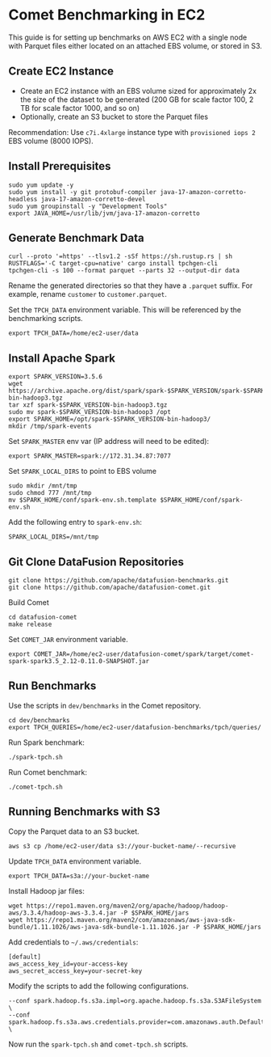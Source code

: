 <!--
Licensed to the Apache Software Foundation (ASF) under one
or more contributor license agreements.  See the NOTICE file
distributed with this work for additional information
regarding copyright ownership.  The ASF licenses this file
to you under the Apache License, Version 2.0 (the
"License"); you may not use this file except in compliance
with the License.  You may obtain a copy of the License at

  http://www.apache.org/licenses/LICENSE-2.0

Unless required by applicable law or agreed to in writing,
software distributed under the License is distributed on an
"AS IS" BASIS, WITHOUT WARRANTIES OR CONDITIONS OF ANY
KIND, either express or implied.  See the License for the
specific language governing permissions and limitations
under the License.
-->

# Comet Benchmarking in EC2

This guide is for setting up benchmarks on AWS EC2 with a single node with Parquet files either located on an
attached EBS volume, or stored in S3.

## Create EC2 Instance

- Create an EC2 instance with an EBS volume sized for approximately 2x the size of
  the dataset to be generated (200 GB for scale factor 100, 2 TB for scale factor 1000, and so on)
- Optionally, create an S3 bucket to store the Parquet files

Recommendation: Use `c7i.4xlarge` instance type with `provisioned iops 2` EBS volume (8000 IOPS).

## Install Prerequisites

```shell
sudo yum update -y
sudo yum install -y git protobuf-compiler java-17-amazon-corretto-headless java-17-amazon-corretto-devel
sudo yum groupinstall -y "Development Tools"
export JAVA_HOME=/usr/lib/jvm/java-17-amazon-corretto
```

## Generate Benchmark Data

```shell
curl --proto '=https' --tlsv1.2 -sSf https://sh.rustup.rs | sh
RUSTFLAGS='-C target-cpu=native' cargo install tpchgen-cli
tpchgen-cli -s 100 --format parquet --parts 32 --output-dir data
```

Rename the generated directories so that they have a `.parquet` suffix. For example, rename `customer` to
`customer.parquet`.

Set the `TPCH_DATA` environment variable. This will be referenced by the benchmarking scripts.

```shell
export TPCH_DATA=/home/ec2-user/data
```

## Install Apache Spark

```shell
export SPARK_VERSION=3.5.6
wget https://archive.apache.org/dist/spark/spark-$SPARK_VERSION/spark-$SPARK_VERSION-bin-hadoop3.tgz
tar xzf spark-$SPARK_VERSION-bin-hadoop3.tgz
sudo mv spark-$SPARK_VERSION-bin-hadoop3 /opt
export SPARK_HOME=/opt/spark-$SPARK_VERSION-bin-hadoop3/
mkdir /tmp/spark-events
```

Set `SPARK_MASTER` env var (IP address will need to be edited):

```shell
export SPARK_MASTER=spark://172.31.34.87:7077 
```

Set `SPARK_LOCAL_DIRS` to point to EBS volume

```shell
sudo mkdir /mnt/tmp
sudo chmod 777 /mnt/tmp
mv $SPARK_HOME/conf/spark-env.sh.template $SPARK_HOME/conf/spark-env.sh
```

Add the following entry to `spark-env.sh`:

```shell
SPARK_LOCAL_DIRS=/mnt/tmp
```

## Git Clone DataFusion Repositories

```shell
git clone https://github.com/apache/datafusion-benchmarks.git
git clone https://github.com/apache/datafusion-comet.git
```

Build Comet

```shell
cd datafusion-comet
make release
```

Set `COMET_JAR` environment variable.

```shell
export COMET_JAR=/home/ec2-user/datafusion-comet/spark/target/comet-spark-spark3.5_2.12-0.11.0-SNAPSHOT.jar
```

## Run Benchmarks

Use the scripts in `dev/benchmarks` in the Comet repository.

```shell
cd dev/benchmarks
export TPCH_QUERIES=/home/ec2-user/datafusion-benchmarks/tpch/queries/
```

Run Spark benchmark:

```shell
./spark-tpch.sh
```

Run Comet benchmark:

```shell
./comet-tpch.sh
```

## Running Benchmarks with S3

Copy the Parquet data to an S3 bucket.

```shell
aws s3 cp /home/ec2-user/data s3://your-bucket-name/--recursive
```

Update `TPCH_DATA` environment variable.

```shell
export TPCH_DATA=s3a://your-bucket-name
```

Install Hadoop jar files:

```shell
wget https://repo1.maven.org/maven2/org/apache/hadoop/hadoop-aws/3.3.4/hadoop-aws-3.3.4.jar -P $SPARK_HOME/jars
wget https://repo1.maven.org/maven2/com/amazonaws/aws-java-sdk-bundle/1.11.1026/aws-java-sdk-bundle-1.11.1026.jar -P $SPARK_HOME/jars
```

Add credentials to `~/.aws/credentials`:

```shell
[default]
aws_access_key_id=your-access-key
aws_secret_access_key=your-secret-key
```

Modify the scripts to add the following configurations.

```shell
--conf spark.hadoop.fs.s3a.impl=org.apache.hadoop.fs.s3a.S3AFileSystem \
--conf spark.hadoop.fs.s3a.aws.credentials.provider=com.amazonaws.auth.DefaultAWSCredentialsProviderChain \
```

Now run the `spark-tpch.sh` and `comet-tpch.sh` scripts.
